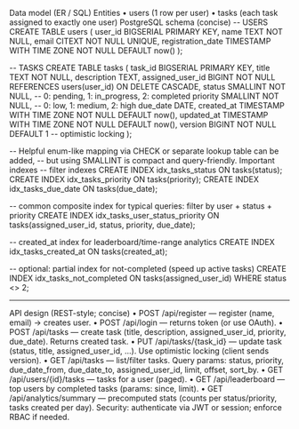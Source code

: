 Data model (ER / SQL)
Entities
•	users (1 row per user)
•	tasks (each task assigned to exactly one user)
PostgreSQL schema (concise)
-- USERS
CREATE TABLE users (
  user_id        BIGSERIAL PRIMARY KEY,
  name           TEXT NOT NULL,
  email          CITEXT NOT NULL UNIQUE,
  registration_date TIMESTAMP WITH TIME ZONE NOT NULL DEFAULT now()
);

-- TASKS
CREATE TABLE tasks (
  task_id        BIGSERIAL PRIMARY KEY,
  title          TEXT NOT NULL,
  description    TEXT,
  assigned_user_id BIGINT NOT NULL REFERENCES users(user_id) ON DELETE CASCADE,
  status         SMALLINT NOT NULL, -- 0: pending, 1: in_progress, 2: completed
  priority       SMALLINT NOT NULL, -- 0: low, 1: medium, 2: high
  due_date       DATE,
  created_at     TIMESTAMP WITH TIME ZONE NOT NULL DEFAULT now(),
  updated_at     TIMESTAMP WITH TIME ZONE NOT NULL DEFAULT now(),
  version        BIGINT NOT NULL DEFAULT 1 -- optimistic locking
);

-- Helpful enum-like mapping via CHECK or separate lookup table can be added,
-- but using SMALLINT is compact and query-friendly.
Important indexes
-- filter indexes
CREATE INDEX idx_tasks_status ON tasks(status);
CREATE INDEX idx_tasks_priority ON tasks(priority);
CREATE INDEX idx_tasks_due_date ON tasks(due_date);

-- common composite index for typical queries: filter by user + status + priority
CREATE INDEX idx_tasks_user_status_priority ON tasks(assigned_user_id, status, priority, due_date);

-- created_at index for leaderboard/time-range analytics
CREATE INDEX idx_tasks_created_at ON tasks(created_at);

-- optional: partial index for not-completed (speed up active tasks)
CREATE INDEX idx_tasks_not_completed ON tasks(assigned_user_id) WHERE status <> 2;
________________________________________
API design (REST-style; concise)
•	POST /api/register — register (name, email) → creates user.
•	POST /api/login — returns token (or use OAuth).
•	POST /api/tasks — create task (title, description, assigned_user_id, priority, due_date). Returns created task.
•	PUT /api/tasks/{task_id} — update task (status, title, assigned_user_id, ...). Use optimistic locking (client sends version).
•	GET /api/tasks — list/filter tasks. Query params: status, priority, due_date_from, due_date_to, assigned_user_id, limit, offset, sort_by.
•	GET /api/users/{id}/tasks — tasks for a user (paged).
•	GET /api/leaderboard — top users by completed tasks (params: since, limit).
•	GET /api/analytics/summary — precomputed stats (counts per status/priority, tasks created per day).
Security: authenticate via JWT or session; enforce RBAC if needed.

